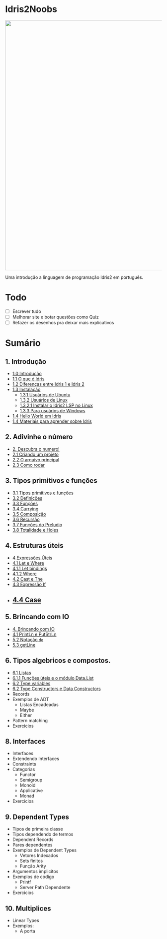 <h1>Idris2Noobs</h1>

<p align="center">
  <img src="https://i.imgur.com/r5szXPt.png" width="800px">
</p>

Uma introdução a linguagem de programação Idris2 em português.

# Todo

- [ ] Escrever tudo
- [ ] Melhorar site e botar questões como Quiz
- [ ] Refazer os desenhos pra deixar mais explicativos

# Sumário


## 1. Introdução
- [1.0 Introdução](https://github.com/felipegchi/Idris2Noobs/blob/main/1.Introducao/1.introducao.md#1-introdução)
- [1.1 O que é Idris](https://github.com/felipegchi/Idris2Noobs/blob/main/1.Introducao/1.introducao.md#11-o-que-é-idris)
- [1.2 Diferenças entre Idris 1 e Idris 2](https://github.com/felipegchi/Idris2Noobs/blob/main/1.Introducao/1.introducao.md#12-diferenças-entre-idris-1-e-idris-2)
- [1.3 Instalação](https://github.com/felipegchi/Idris2Noobs/blob/main/1.Introducao/1.introducao.md#13-instalação)
  - [1.3.1 Usuários de Ubuntu](https://github.com/felipegchi/Idris2Noobs/blob/main/1.Introducao/1.introducao.md#131-usuários-de-ubuntu)
  - [1.3.2 Usuários de Linux](https://github.com/felipegchi/Idris2Noobs/blob/main/1.Introducao/1.introducao.md#132-usuários-de-linux)
  - [1.3.2.1 Instalar o Idris2 LSP no Linux](https://github.com/felipegchi/Idris2Noobs/blob/main/1.Introducao/1.introducao.md#1321-instalar-o-idris2-lsp-no-linux)
  - [1.3.3 Para usuários de Windows](https://github.com/felipegchi/Idris2Noobs/blob/main/1.Introducao/1.introducao.md#133-para-usuários-de-windows)
- [1.4 Hello World em Idris](https://github.com/felipegchi/Idris2Noobs/blob/main/1.Introducao/1.introducao.md#14-hello-world-em-idris)
- [1.4 Materiais para aprender sobre Idris](https://github.com/felipegchi/Idris2Noobs/blob/main/1.Introducao/1.introducao.md#14-materiais-para-aprender-sobre-idris)

## 2. Adivinhe o número

- [2. Descubra o numero!](https://github.com/felipegchi/Idris2Noobs/blob/main/1.Introducao/2.guess.md#2-descubra-o-numero)
- [2.1 Criando um projeto](https://github.com/felipegchi/Idris2Noobs/blob/main/1.Introducao/2.guess.md#21-criando-um-projeto)
- [2.2 O arquivo principal](https://github.com/felipegchi/Idris2Noobs/blob/main/1.Introducao/2.guess.md#22-o-arquivo-principal)
- [2.3 Como rodar](https://github.com/felipegchi/Idris2Noobs/blob/main/1.Introducao/2.guess.md#23-como-rodar)

## 3. Tipos primitivos e funções

- [3.1 Tipos primitivos e funções](https://github.com/felipegchi/Idris2Noobs/blob/main/1.Introducao/3.types-functions.md#3-tipos-primitivos-e-funções)
- [3.2 Definições](https://github.com/felipegchi/Idris2Noobs/blob/main/1.Introducao/3.types-functions.md#32-definições)
- [3.3 Funções](https://github.com/felipegchi/Idris2Noobs/blob/main/1.Introducao/3.types-functions.md#33-funções)
- [3.4 Currying](https://github.com/felipegchi/Idris2Noobs/blob/main/1.Introducao/3.types-functions.md#34-currying)
- [3.5 Composição](https://github.com/felipegchi/Idris2Noobs/blob/main/1.Introducao/3.types-functions.md#35-composição)
- [3.6 Recursão](https://github.com/felipegchi/Idris2Noobs/blob/main/1.Introducao/3.types-functions.md#36-recursão)
- [3.7 Funções do Preludio](https://github.com/felipegchi/Idris2Noobs/blob/main/1.Introducao/3.types-functions.md#37-funções-do-preludio)
- [3.8 Totalidade e Holes](https://github.com/felipegchi/Idris2Noobs/blob/main/1.Introducao/3.types-functions.md#38-totalidade-e-holes)

## 4. Estruturas úteis
- [4 Expressões Úteis](https://github.com/felipegchi/Idris2Noobs/blob/main/1.Introducao/4.estruturas.md#4-expressões-úteis)
- [4.1 Let e Where](https://github.com/felipegchi/Idris2Noobs/blob/main/1.Introducao/4.estruturas.md#41-let-e-where)
- [4.1.1 Let bindings](https://github.com/felipegchi/Idris2Noobs/blob/main/1.Introducao/4.estruturas.md#411-let-bindings)
- [4.1.2 Where](https://github.com/felipegchi/Idris2Noobs/blob/main/1.Introducao/4.estruturas.md#412-where)
- [4.2 Cast e The](https://github.com/felipegchi/Idris2Noobs/blob/main/1.Introducao/4.estruturas.md#42-cast-e-the)
- [4.3 Expressão If](https://github.com/felipegchi/Idris2Noobs/blob/main/1.Introducao/4.estruturas.md#43-expressão-if)
- [4.4 Case](https://github.com/felipegchi/Idris2Noobs/blob/main/1.Introducao/4.estruturas.md#44-case)
  - 
## 5. Brincando com IO 
- [4. Brincando com IO](https://github.com/felipegchi/Idris2Noobs/blob/main/1.Introducao/5.io.md#4-brincando-com-io)
- [4.1 PrintLn e PutStrLn](https://github.com/felipegchi/Idris2Noobs/blob/main/1.Introducao/5.io.md#41-println-e-putstrln)
- [5.2 Notação `do`](https://github.com/felipegchi/Idris2Noobs/blob/main/1.Introducao/5.io.md#52-notação-do)
- [5.3 getLine](https://github.com/felipegchi/Idris2Noobs/blob/main/1.Introducao/5.io.md#53-getline)

## 6. Tipos algebricos e compostos.
- [6.1 Listas](https://github.com/felipegchi/Idris2Noobs/blob/main/1.Introducao/6.algebraic.md#61-listas)
- [6.1.1 Funções úteis e o módulo Data.List](https://github.com/felipegchi/Idris2Noobs/blob/main/1.Introducao/6.algebraic.md#611-funções-úteis-e-o-módulo-datalist)
- [6.2 Type variables](https://github.com/felipegchi/Idris2Noobs/blob/main/1.Introducao/6.algebraic.md#62-type-variables)
- [6.2 Type Constructors e Data Constructors](https://github.com/felipegchi/Idris2Noobs/blob/main/1.Introducao/6.algebraic.md#62-type-constructors-e-data-constructors)
- Records
- Exemplos de ADT
  - Listas Encadeadas
  - Maybe 
  - Either 
- Pattern matching
- Exercicios

## 8. Interfaces
- Interfaces
- Extendendo Interfaces
- Constraints
- Categorias
  - Functor
  - Semigroup
  - Monoid
  - Applicative
  - Monad
- Exercicios
  
## 9. Dependent Types
- Tipos de primeira classe
- Tipos dependendo de termos
- Dependent Records
- Pares dependentes
- Exemplos de Dependent Types
  - Vetores Indexados
  - Sets finitos
  - Função Arity
- Argumentos implicitos
- Exemplos de código
  - Printf
  - Server Path Dependente
- Exercicios

## 10. Multiplices
- Linear Types
- Exemplos:
  - A porta 
